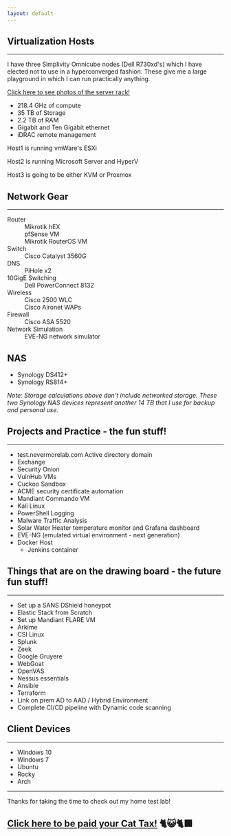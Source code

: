```yaml
---
layout: default
---
```


## Virtualization Hosts
* * *
I have three Simplivity Omnicube nodes (Dell R730xd's) which I have elected not to use in a hyperconverged fashion. 
These give me a large playground in which I can run practically anything.

[Click here to see photos of the server rack!](./server-rack.html)

* 218.4 GHz of compute
* 35 TB of Storage 
* 2.2 TB of RAM
* Gigabit and Ten Gigabit ethernet
* iDRAC remote management


Host1 is running vmWare's ESXi

Host2 is running Microsoft Server and HyperV

Host3 is going to be either KVM or Proxmox


## Network Gear
* * *
<dl>
<dt>Router</dt>
<dd>Mikrotik hEX</dd>
<dd>pfSense VM</dd>
<dd>Mikrotik RouterOS VM</dd>
<dt>Switch</dt>
<dd>Cisco Catalyst 3560G</dd>
<dt>DNS</dt>
<dd>PiHole x2</dd>
<dt>10GigE Switching</dt>
<dd>Dell PowerConnect 8132</dd>
<dt>Wireless</dt>
<dd>Cisco 2500 WLC</dd>
<dd>Cisco Aironet WAPs</dd>
<dt>Firewall</dt>
<dd>Cisco ASA 5520</dd>
<dt>Network Simulation</dt>
<dd>EVE-NG network simulator</dd>
</dl>


## NAS
* Synology DS412+
* Synology RS814+

_Note: Storage calculations above don't include networked storage. These two Synology NAS devices represent another 14 TB that I use for backup and personal use._


## Projects and Practice - the fun stuff!
* * *
- test.nevermorelab.com Active directory domain
- Exchange
- Security Onion
- VulnHub VMs
- Cuckoo Sandbox
- ACME security certificate automation
- Mandiant Commando VM
- Kali Linux
- PowerShell Logging
- Malware Traffic Analysis
- Solar Water Heater temperature monitor and Grafana dashboard
- EVE-NG (emulated virtual environment - next generation)
- Docker Host
  - Jenkins container



## Things that are on the drawing board - the future fun stuff!
* * *  
* Set up a SANS DShield honeypot
* Elastic Stack from Scratch
* Set up Mandiant FLARE VM
* Arkime
* CSI Linux
* Splunk
* Zeek
* Google Gruyere
* WebGoat
* OpenVAS
* Nessus essentials
* Ansible
* Terraform
* Link on prem AD to AAD / Hybrid Environment
* Complete CI/CD pipeline with Dynamic code scanning


## Client Devices
* * *
* Windows 10
* Windows 7
* Ubuntu
* Rocky
* Arch



* * *

Thanks for taking the time to check out my home test lab!

## [Click here to be paid your Cat Tax!](./cattax.html) 🐈😺🐈‍⬛ 